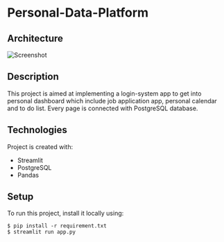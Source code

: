 # Personal-Data-Platform

## Architecture

![Screenshot](https://github.com/Kubix12/Persona-Data-Platform/blob/main/assets/dashboard.png)

## Description

This project is aimed at implementing a login-system app to get into personal dashboard 
which include job application app, personal calendar and to do list. Every page is connected with PostgreSQL database.


## Technologies
Project is created with:
* Streamlit
* PostgreSQL
* Pandas
	
## Setup
To run this project, install it locally using:

```
$ pip install -r requirement.txt
$ streamlit run app.py
```
